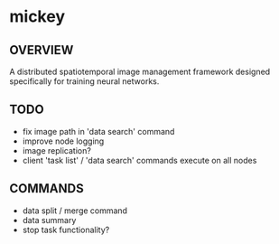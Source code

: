 # mickey
## OVERVIEW
A distributed spatiotemporal image management framework designed specifically for training neural networks.

## TODO
- fix image path in 'data search' command
- improve node logging
- image replication?
- client 'task list' / 'data search' commands execute on all nodes
## COMMANDS
- data split / merge command
- data summary
- stop task functionality?
